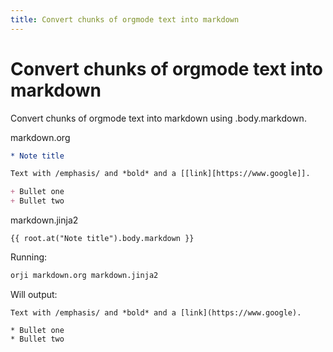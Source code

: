 ```yaml
---
title: Convert chunks of orgmode text into markdown
---
```

# Convert chunks of orgmode text into markdown


Convert chunks of orgmode text into markdown using .body.markdown.





markdown.org
```org
* Note title

Text with /emphasis/ and *bold* and a [[link][https://www.google]].

+ Bullet one
+ Bullet two

```


markdown.jinja2
```jinja2
{{ root.at("Note title").body.markdown }}

```




Running:
```bash
orji markdown.org markdown.jinja2
```

Will output:
```
Text with /emphasis/ and *bold* and a [link](https://www.google).

* Bullet one
* Bullet two

```
